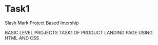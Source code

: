 # Task1
Slash Mark Project Based Intership

BASIC LEVEL PROJECTS
TASK1 OF PRODUCT LANDING PAGE USING HTML AND CSS

